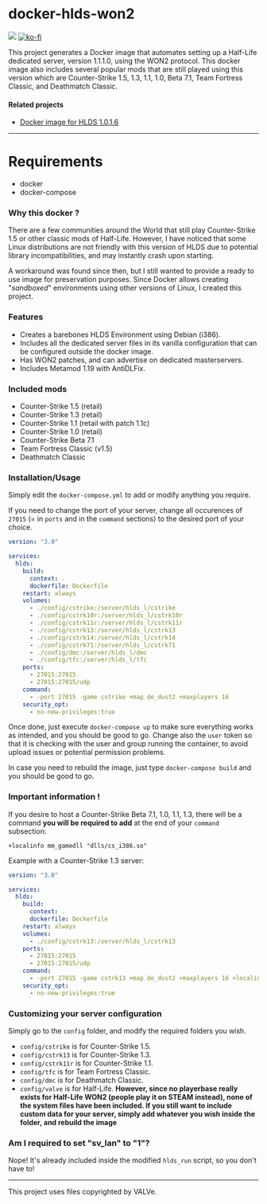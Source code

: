 # docker-hlds-won2

[![](https://c5.patreon.com/external/logo/become_a_patron_button.png)](https://patreon.baseq.fr)
[![ko-fi](https://ko-fi.com/img/githubbutton_sm.svg)](https://ko-fi.com/P5P27UZHV)

This project generates a Docker image that automates setting up a Half-Life dedicated server, version 1.1.1.0, using the WON2 protocol. This docker image also includes several popular mods that are still played using this version which are Counter-Strike 1.5, 1.3, 1.1, 1.0, Beta 7.1, Team Fortress Classic, and Deathmatch Classic.

#### Related projects
- [Docker image for HLDS 1.0.1.6](https://github.com/Ch0wW/docker-hlds-won2-1016)

---------------------

# Requirements
- docker
- docker-compose

### Why this docker ?

There are a few communities around the World that still play Counter-Strike 1.5 or other classic mods of Half-Life. However, I have noticed that some Linux distributions are not friendly with this version of HLDS due to potential library incompatibilities, and may instantly crash upon starting.

A workaround was found since then, but I still wanted to provide a ready to use image for preservation purposes. Since Docker allows creating "*sandboxed*" environments using other versions of Linux, I created this project. 

### Features
* Creates a barebones HLDS Environment using Debian (i386).
* Includes all the dedicated server files in its vanilla configuration that can be configured outside the docker image.
* Has WON2 patches, and can advertise on dedicated masterservers.
* Includes Metamod 1.19 with AntiDLFix.

### Included mods
- Counter-Strike 1.5 (retail)
- Counter-Strike 1.3 (retail)
- Counter-Strike 1.1 (retail with patch 1.1c)
- Counter-Strike 1.0 (retail)
- Counter-Strike Beta 7.1
- Team Fortress Classic (v1.5)
- Deathmatch Classic

### Installation/Usage

Simply edit the `docker-compose.yml` to add or modify anything you require.

If you need to change the port of your server, change all occurences of `27015` (= in `ports` and in the `command` sections) to the desired port of your choice.

```yml
version: "3.0"

services:
  hlds:
    build:
      context: .
      dockerfile: Dockerfile
    restart: always
    volumes:
      - ./config/cstrike:/server/hlds_l/cstrike 
      - ./config/cstrk10r:/server/hlds_l/cstrk10r
      - ./config/cstrk11r:/server/hlds_l/cstrk11r
      - ./config/cstrk13:/server/hlds_l/cstrk13 
      - ./config/cstrk14:/server/hlds_l/cstrk14
      - ./config/cstrk71:/server/hlds_l/cstrk71
      - ./config/dmc:/server/hlds_l/dmc 
      - ./config/tfc:/server/hlds_l/tfc
    ports:
      - 27015:27015
      - 27015:27015/udp
    command:
      - -port 27015 -game cstrike +map de_dust2 +maxplayers 16
    security_opt:
      - no-new-privileges:true
```

Once done, just execute `docker-compose up` to make sure everything works as intended, and you should be good to go. Change also the `user` token so that it is checking with the user and group running the container, to avoid upload issues or potential permission problems.

In case you need to rebuild the image, just type `docker-compose build` and you should be good to go.

### Important information !

If you desire to host a Counter-Strike Beta 7.1, 1.0, 1.1, 1.3, there will be a command **you will be required to add** at the end of your `command` subsection:

```
+localinfo mm_gamedll "dlls/cs_i386.so"
```

Example with a Counter-Strike 1.3 server:

```yml
version: "3.0"

services:
  hlds:
    build:
      context: .
      dockerfile: Dockerfile
    restart: always
    volumes:
      - ./config/cstrk13:/server/hlds_l/cstrk13 
    ports:
      - 27015:27015
      - 27015:27015/udp
    command:
      - -port 27015 -game cstrk13 +map de_dust2 +maxplayers 16 +localinfo mm_gamedll "dlls/cs_i386.so"
    security_opt:
      - no-new-privileges:true
```


### Customizing your server configuration

Simply go to the `config` folder, and modify the required folders you wish.

- `config/cstrike` is for Counter-Strike 1.5.
- `config/cstrk13` is for Counter-Strike 1.3.
- `config/cstrk11r` is for Counter-Strike 1.1.
- `config/tfc` is for Team Fortress Classic. 
- `config/dmc` is for Deathmatch Classic. 
- `config/valve` is for Half-Life. **However, since no playerbase really exists for Half-Life WON2 (people play it on STEAM instead), none of the system files have been included. If you still want to include custom data for your server, simply add whatever you wish inside the folder, and rebuild the image** 

### Am I required to set "sv_lan" to "1"?
Nope! It's already included inside the modified `hlds_run` script, so you don't have to!

-----------

This project uses files copyrighted by VALVe. 